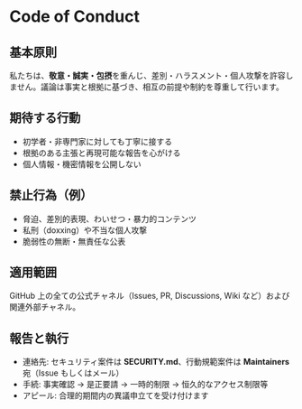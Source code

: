 # Code of Conduct

## 基本原則
私たちは、**敬意・誠実・包摂**を重んじ、差別・ハラスメント・個人攻撃を許容しません。議論は事実と根拠に基づき、相互の前提や制約を尊重して行います。

## 期待する行動
- 初学者・非専門家に対しても丁寧に接する
- 根拠のある主張と再現可能な報告を心がける
- 個人情報・機密情報を公開しない

## 禁止行為（例）
- 脅迫、差別的表現、わいせつ・暴力的コンテンツ
- 私刑（doxxing）や不当な個人攻撃
- 脆弱性の無断・無責任な公表

## 適用範囲
GitHub 上の全ての公式チャネル（Issues, PR, Discussions, Wiki など）および関連外部チャネル。

## 報告と執行
- 連絡先: セキュリティ案件は **SECURITY.md**、行動規範案件は **Maintainers** 宛（Issue もしくはメール）
- 手続: 事実確認 → 是正要請 → 一時的制限 → 恒久的なアクセス制限等
- アピール: 合理的期間内の異議申立てを受け付けます
